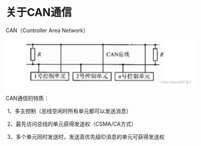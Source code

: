# 关于CAN通信







CAN（Controller Area Network）

![](./img/can1.png)

CAN通信的特质：

​	1、多主控制（总线空闲时所有单元都可以发送消息）

​	2、最先访问总线的单元获得发送权（CSMA/CA方式）

​	3、多个单元同时发送时，发送高优先级ID消息的单元可获得发送权

